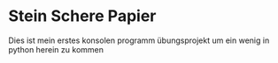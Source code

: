 # Stein Schere Papier
Dies ist mein erstes konsolen programm übungsprojekt um ein wenig in python herein zu kommen 
